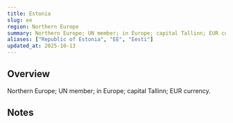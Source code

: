 ```yaml
---
title: Estonia
slug: ee
region: Northern Europe
summary: Northern Europe; UN member; in Europe; capital Tallinn; EUR currency.
aliases: ["Republic of Estonia", "EE", "Eesti"]
updated_at: 2025-10-13
---
```


## Overview

Northern Europe; UN member; in Europe; capital Tallinn; EUR currency.

## Notes

<!-- Add your first note below -->
